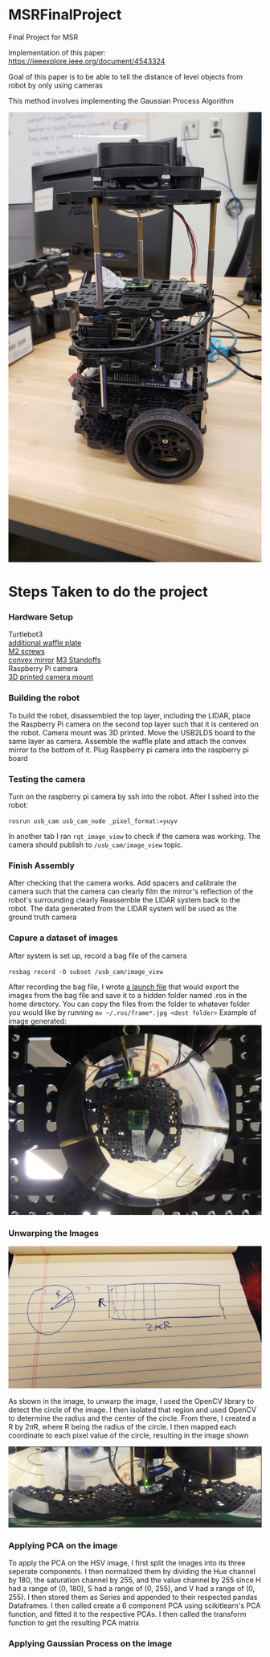 # MSRFinalProject
Final Project for MSR

Implementation of this paper: https://ieeexplore.ieee.org/document/4543324

Goal of this paper is to be able to tell the distance of level objects from robot by only using cameras

This method involves implementing the Gaussian Process Algorithm

![Alt Text](20211104_112847.jpg)
<h1> Steps Taken to do the project</h1>

<h3>Hardware Setup</h3>

Turtlebot3  
[additional waffle plate](https://www.robotis.us/tb3-waffle-plate-ipl-01-8ea/)  
[M2 screws](https://www.amazon.com/HanTof-Washers-Assortment-Machine-Stainless/dp/B082XRX17Z/ref=asc_df_B082XRX17Z/?tag=hyprod-20&linkCode=df0&hvadid=416774286618&hvpos=&hvnetw=g&hvrand=16898008894177674308&hvpone=&hvptwo=&hvqmt=&hvdev=c&hvdvcmdl=&hvlocint=&hvlocphy=9021564&hvtargid=pla-901437054371&psc=1&tag=&ref=&adgrpid=95471660538&hvpone=&hvptwo=&hvadid=416774286618&hvpos=&hvnetw=g&hvrand=16898008894177674308&hvqmt=&hvdev=c&hvdvcmdl=&hvlocint=&hvlocphy=9021564&hvtargid=pla-901437054371)  
[convex mirror](https://www.edmundoptics.com/p/50mm-dia-x25mm-fl-enhanced-aluminum-convex-mirror-/29998/)
[M3 Standoffs](https://www.amazon.com/Csdtylh-Male-Female-Standoff-Stainless-Assortment/dp/B06Y5TJXY1/ref=sr_1_4?crid=1EYKXSMDMV6A7&dchild=1&keywords=m3+standoff+assortment&qid=1634152182&sprefix=m3+standoff+assortment%2Caps%2C443&sr=8-4)  
Raspberry Pi camera  
[3D printed camera mount](raspberreypi_cameraholder.stl)

<h3>Building the robot</h3>
To build the robot, disassembled the top layer, including the LIDAR, place the Raspberry Pi camera on the second top layer such that it is centered on the robot.  Camera mount was 3D printed.  Move the USB2LDS board to the same layer as camera.  Assemble the waffle plate and attach the convex mirror to the bottom of it.  Plug Raspberry pi camera into the raspberry pi board 

<h3>Testing the camera</h3>
Turn on the raspberry pi camera by ssh into the robot.  After I sshed into the robot:  

 `rosrun usb_cam usb_cam_node _pixel_format:=yuyv` 

In another tab I ran `rqt_image_view` to check if the camera was working.  The camera should publish to `/usb_cam/image_view` topic.  

<h3>Finish Assembly</h3>
After checking that the camera works.  Add spacers and calibrate the camera such that the camera can clearly film the mirror's reflection of the robot's surrounding clearly  Reassemble the LIDAR system back to the robot.  The data generated from the LIDAR system will be used as the ground truth camera

<h3>Capure a dataset of images</h3>  

After system is set up, record a bag file of the camera 

`rosbag record -O subset /usb_cam/image_view`

After recording the bag file, I wrote [a launch file](laser_values/src/multipleImages/export.launch) that would export the images from the bag file and save it to a hidden folder named .ros in the home directory.  You can copy the files from the folder to whatever folder you would like by running `mv ~/.ros/frame*.jpg <dest folder>`
Example of image generated:  
![Alt Text](laser_values/src/multipleImages/images/frame0000.jpg)  


<h3>Unwarping the Images</h3>  

![Alt Text](20211104_154218.jpg)  

As sbown in the image, to unwarp the image, I used the OpenCV library to detect the circle of the image.  I then isolated that region and used OpenCV to determine the radius and the center of the circle.  From there, I created a R by 2$\pi$R, where R being the radius of the circle.  I then mapped each coordinate to each pixel value of the circle, resulting in the image shown  


![Alt Text](laser_values/src/multipleImages/unWarpedImages/frame0000Unwarped.jpg)  

<h3>Applying PCA on the image</h3>  

To apply the PCA on the HSV image, I first split the images into its three seperate components.  I then normalized them by dividing the Hue channel by 180, the saturation channel by 255, and the value channel by 255 since H had a range of (0, 180), S had a range of (0, 255), and V had a range of (0, 255).  I then stored them as Series and appended to their respected pandas Dataframes.  I then called create a 6 component PCA using scikitlearn's PCA function, and fitted it to the respective PCAs.  I then called the transform function to get the resulting PCA matrix

<h3>Applying Gaussian Process on the image</h3> 








